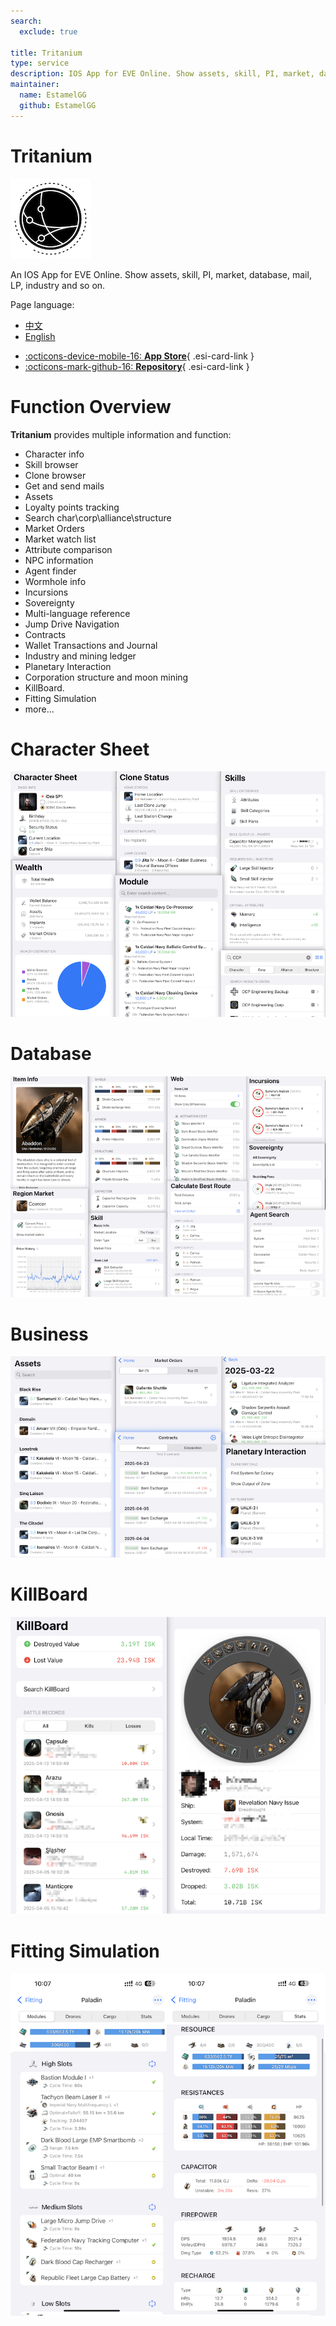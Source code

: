 ```yaml
---
search:
  exclude: true

title: Tritanium
type: service
description: IOS App for EVE Online. Show assets, skill, PI, market, database, mail, LP, industry and so on.
maintainer:
  name: EstamelGG
  github: EstamelGG
---
```


# Tritanium

![](Tritanium.png)

An IOS App for EVE Online. Show assets, skill, PI, market, database, mail, LP, industry and so on.

Page language:

- [中文](index_cn.md)
- [English](index.md)

<div class="grid cards" markdown>

- [:octicons-device-mobile-16: __App Store__](https://apps.apple.com/cn/app/tritanium/id6739530875){ .esi-card-link }
- [:octicons-mark-github-16: __Repository__](https://github.com/EstamelGG/EVE-Nexus){ .esi-card-link }

</div>

# Function Overview

**Tritanium** provides multiple information and function:

- Character info
- Skill browser
- Clone browser
- Get and send mails
- Assets
- Loyalty points tracking
- Search char\corp\alliance\structure
- Market Orders
- Market watch list
- Attribute comparison
- NPC information
- Agent finder
- Wormhole info
- Incursions
- Sovereignty
- Multi-language reference
- Jump Drive Navigation
- Contracts
- Wallet Transactions and Journal
- Industry and mining ledger
- Planetary Interaction
- Corporation structure and moon mining
- KillBoard.
- Fitting Simulation
- more...

# Character Sheet

![char_sheet.png](char_sheet.png)

# Database

![db.png](db.png)

# Business

![bussiness.png](bussiness.png)

# KillBoard

![kb.png](kb.png)

# Fitting Simulation

![fitting.png](fitting.png)
